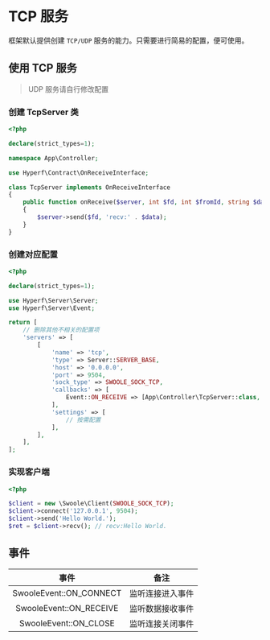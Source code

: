 # TCP 服务

框架默认提供创建 `TCP/UDP` 服务的能力。只需要进行简易的配置，便可使用。

## 使用 TCP 服务

> UDP 服务请自行修改配置

### 创建 TcpServer 类

```php
<?php

declare(strict_types=1);

namespace App\Controller;

use Hyperf\Contract\OnReceiveInterface;

class TcpServer implements OnReceiveInterface
{
    public function onReceive($server, int $fd, int $fromId, string $data): void
    {
        $server->send($fd, 'recv:' . $data);
    }
}

```

### 创建对应配置

```php
<?php

declare(strict_types=1);

use Hyperf\Server\Server;
use Hyperf\Server\Event;

return [
    // 删除其他不相关的配置项
    'servers' => [
        [
            'name' => 'tcp',
            'type' => Server::SERVER_BASE,
            'host' => '0.0.0.0',
            'port' => 9504,
            'sock_type' => SWOOLE_SOCK_TCP,
            'callbacks' => [
                Event::ON_RECEIVE => [App\Controller\TcpServer::class, 'onReceive'],
            ],
            'settings' => [
                // 按需配置
            ],
        ],
    ],
];

```

### 实现客户端

```php
<?php

$client = new \Swoole\Client(SWOOLE_SOCK_TCP);
$client->connect('127.0.0.1', 9504);
$client->send('Hello World.');
$ret = $client->recv(); // recv:Hello World.
```

## 事件

|          事件           |       备注       |
| :---------------------: | :--------------: |
| SwooleEvent::ON_CONNECT | 监听连接进入事件 |
| SwooleEvent::ON_RECEIVE | 监听数据接收事件 |
|  SwooleEvent::ON_CLOSE  | 监听连接关闭事件 |
